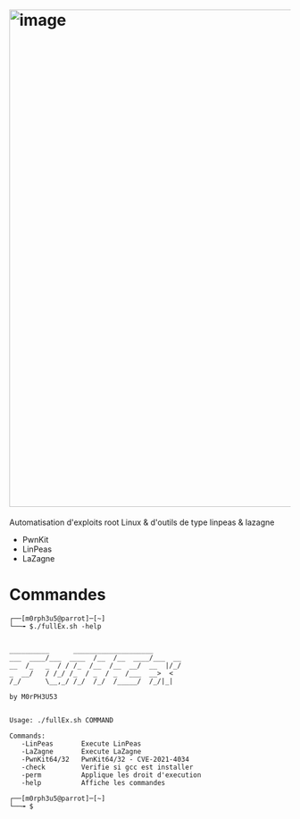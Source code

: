 # <img width="1335" height="890" alt="image" src="https://github.com/user-attachments/assets/c947aebb-593b-4027-bc50-ac87663ff387" />


Automatisation d'exploits root Linux & d'outils de type linpeas & lazagne
- PwnKit
- LinPeas
- LaZagne

# Commandes

```
┌──[m0rph3u5@parrot]─[~]
└──╼ $./fullEx.sh -help

                                                    
__________      ____________________       
___  ____/___  ____  /__  /__  ____/___  __
__  /_   _  / / /_  /__  /__  __/  __  |/_/
_  __/   / /_/ /_  / _  / _  /___  __>  <  
/_/      \__,_/ /_/  /_/  /_____/  /_/|_|  
                                                                                                   
by M0rPH3U53

      
Usage: ./fullEx.sh COMMAND
 
Commands:
   -LinPeas       Execute LinPeas
   -LaZagne       Execute LaZagne
   -PwnKit64/32   PwnKit64/32 - CVE-2021-4034    
   -check         Verifie si gcc est installer
   -perm          Applique les droit d'execution
   -help          Affiche les commandes

┌──[m0rph3u5@parrot]─[~]
└──╼ $
 ```
